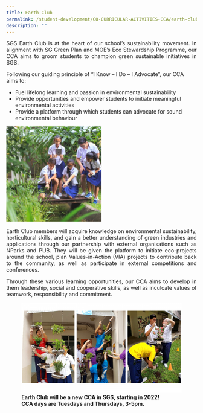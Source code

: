 ```yaml
---
title: Earth Club
permalink: /student-development/CO-CURRICULAR-ACTIVITIES-CCA/earth-club/
description: ""
---
```


<p style="text-align: justify;"> SGS Earth Club is at the heart of our school’s sustainability movement. In alignment with SG Green Plan and MOE’s Eco Stewardship Programme, our CCA aims to groom students to champion green sustainable initiatives in SGS. </p>

Following our guiding principle of “I Know – I Do – I Advocate”, our CCA aims to:

*   Fuel lifelong learning and passion in environmental sustainability
*   Provide opportunities and empower students to initiate meaningful environmental activities
*   Provide a platform through which students can advocate for sound environmental behaviour

<img src="/images/CCA%20Earth%20Club/Slide1-3-250x250.png" 
     style="width:50%">

<p style="text-align: justify;"> Earth Club members will acquire knowledge on environmental sustainability, horticultural skills, and gain a better understanding of green industries and applications through our partnership with external organisations such as NParks and PUB. They will be given the platform to initiate eco-projects around the school, plan Values-in-Action (VIA) projects to contribute back to the community, as well as participate in external competitions and conferences. </p>

<p style="text-align: justify;"> Through these various learning opportunities, our CCA aims to develop in them leadership, social and cooperative skills, as well as inculcate values of teamwork, responsibility and commitment. </p>

<figure>
<img src="/images/CCA%20Earth%20Club/Slide2-3-768x432.png">
<figcaption> <strong> Earth Club will be a new CCA in SGS, starting in 2022!<br>
CCA days are Tuesdays and Thursdays, 3-5pm. </strong> </figcaption>
</figure>